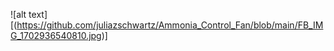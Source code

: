 ![alt text][(https://github.com/juliazschwartz/Ammonia_Control_Fan/blob/main/FB_IMG_1702936540810.jpg)]
